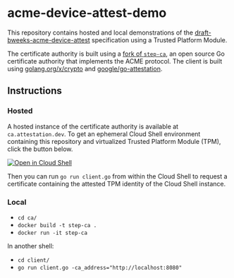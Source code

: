 # acme-device-attest-demo
This repository contains hosted and local demonstrations of the [draft-bweeks-acme-device-attest](https://brandonweeks.github.io/draft-bweeks-acme-device-attest/draft-bweeks-acme-device-attest.html) specification using a Trusted Platform Module.

The certificate authority is built using a [fork of `step-ca`](https://github.com/brandonweeks/step-ca/tree/acme-device-attest), an open source Go certificate authority that implements the ACME protocol. The client is built using [golang.org/x/crypto](https://pkg.go.dev/golang.org/x/crypto@v0.0.0-20220408190544-5352b0902921/acme) and [google/go-attestation](https://github.com/google/go-attestation).

## Instructions
### Hosted
A hosted instance of the certificate authority is available at `ca.attestation.dev`. To get an ephemeral Cloud Shell environment containing this repository and virtualized Trusted Platform Module (TPM), click the button below.

[![Open in Cloud Shell](https://gstatic.com/cloudssh/images/open-btn.svg)](https://shell.cloud.google.com/cloudshell/editor?cloudshell_git_repo=https%3A%2F%2Fgithub.com%2Fbrandonweeks%2Facme-device-attest-demo&cloudshell_print=cloudshell_instructions.txt&cloudshell_open_in_editor=client.go&cloudshell_workspace=client)

Then you can run `go run client.go` from within the Cloud Shell to request a certificate containing the attested TPM identity of the Cloud Shell instance.

### Local
- `cd ca/`
- `docker build -t step-ca .`
- `docker run -it step-ca`

In another shell:
- `cd client/`
- `go run client.go -ca_address="http://localhost:8080"`